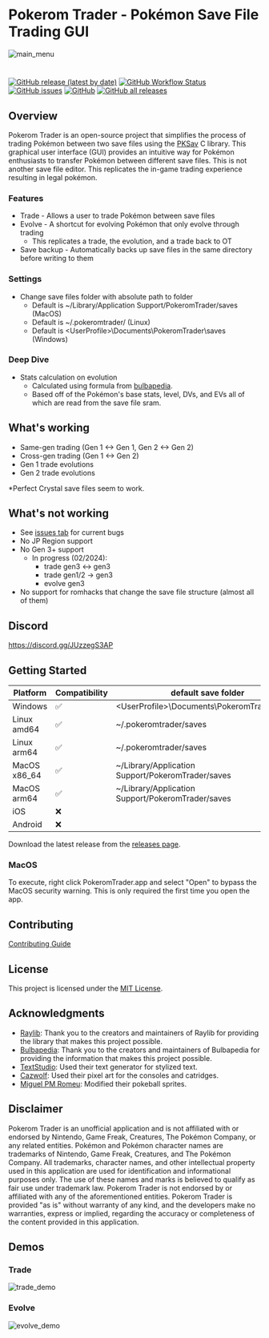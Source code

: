 # Pokerom Trader - Pokémon Save File Trading GUI

![main_menu](https://github.com/savaughn/pokerom-trader/assets/25937456/78ef12ba-b04c-471d-a1b2-36bc55ab731e)

#
[![GitHub release (latest by date)](https://img.shields.io/github/v/release/savaughn/pokerom-trader)](https://github.com/savaughn/pokerom-trader/releases) [![GitHub Workflow Status](https://img.shields.io/github/actions/workflow/status/savaughn/pokerom-trader/build-macos.yml?branch=main)](https://github.com/savaughn/pokerom-trader/actions) [![GitHub issues](https://img.shields.io/github/issues/savaughn/pokerom-trader)](https://github.com/savaughn/pokerom-trader/issues) [![GitHub](https://img.shields.io/github/license/savaughn/pokerom-trader)](https://github.com/savaughn/pokerom-trader/blob/main/LICENSE) [![GitHub all releases](https://img.shields.io/github/downloads/savaughn/pokerom-trader/total)](https://github.com/savaughn/pokerom-trader/releases)

## Overview

Pokerom Trader is an open-source project that simplifies the process of trading Pokémon between two save files using the [PKSav](https://github.com/savaughn/pksav) C library. This graphical user interface (GUI) provides an intuitive way for Pokémon enthusiasts to transfer Pokémon between different save files. This is not another save file editor. This replicates the in-game trading experience resulting in legal pokémon.

### Features
- Trade - Allows a user to trade Pokémon between save files
- Evolve - A shortcut for evolving Pokémon that only evolve through trading
  - This replicates a trade, the evolution, and a trade back to OT
- Save backup - Automatically backs up save files in the same directory before writing to them

### Settings 

- Change save files folder with absolute path to folder
  - Default is ~/Library/Application Support/PokeromTrader/saves (MacOS)
  - Default is ~/.pokeromtrader/ (Linux)
  - Default is \<UserProfile\>\\Documents\\PokeromTrader\\saves (Windows)

### Deep Dive
- Stats calculation on evolution
  - Calculated using formula from [bulbapedia](https://bulbapedia.bulbagarden.net/wiki/Stats).
  - Based off of the Pokémon's base stats, level, DVs, and EVs all of which are read from the save file sram.

## What's working

- Same-gen trading  (Gen 1 <-> Gen 1, Gen 2 <-> Gen 2)
- Cross-gen trading (Gen 1 <-> Gen 2)
- Gen 1 trade evolutions
- Gen 2 trade evolutions

*Perfect Crystal save files seem to work.

## What's not working
- See [issues tab](https://github.com/savaughn/pokerom-trader/issues) for current bugs 
- No JP Region support
- No Gen 3+ support
  - In progress (02/2024): 
    - trade gen3 <-> gen3
    - trade gen1/2 -> gen3
    - evolve gen3
- No support for romhacks that change the save file structure (almost all of them)

## Discord
https://discord.gg/JUzzegS3AP

## Getting Started

| Platform          | Compatibility   | default save folder |
|-------------------|-----------------|---------|
| Windows           | ✅ | \<UserProfile\>\\Documents\\PokeromTrader\\saves
| Linux amd64       | ✅ |~/.pokeromtrader/saves
| Linux arm64       | ✅ |~/.pokeromtrader/saves
| MacOS x86_64      | ✅  |~/Library/Application Support/PokeromTrader/saves 
| MacOS arm64       | ✅  |~/Library/Application Support/PokeromTrader/saves 
| iOS               | ❌  |
| Android           | ❌  |


Download the latest release from the [releases page](https://github.com/savaughn/pokerom-trader/releases).

### MacOS
To execute, right click PokeromTrader.app and select "Open" to bypass the MacOS security warning. This is only required the first time you open the app.

## Contributing
 
 [Contributing Guide](CONTRIBUTING.md)

## License

This project is licensed under the [MIT License](LICENSE).

## Acknowledgments

- [Raylib](www.github.com/raysan5/raylib): Thank you to the creators and maintainers of Raylib for providing the library that makes this project possible.
- [Bulbapedia](https://bulbapedia.bulbagarden.net/wiki/Main_Page): Thank you to the creators and maintainers of Bulbapedia for providing the information that makes this project possible.
- [TextStudio](https://www.textstudio.com/logo/pokemon-3d-text-318): Used their text generator for stylized text.
- [Cazwolf](https://cazwolf.itch.io/caz-pixel-consoles): Used their pixel art for the consoles and catridges.
- [Miguel PM Romeu](https://miguel-pm-romeu.itch.io/pack-of-pokeballs): Modified their pokeball sprites.

## Disclaimer
Pokerom Trader is an unofficial application and is not affiliated with or endorsed by Nintendo, Game Freak, Creatures, The Pokémon Company, or any related entities. Pokémon and Pokémon character names are trademarks of Nintendo, Game Freak, Creatures, and The Pokémon Company. All trademarks, character names, and other intellectual property used in this application are used for identification and informational purposes only. The use of these names and marks is believed to qualify as fair use under trademark law. Pokerom Trader is not endorsed by or affiliated with any of the aforementioned entities. Pokerom Trader is provided "as is" without warranty of any kind, and the developers make no warranties, express or implied, regarding the accuracy or completeness of the content provided in this application.

## Demos
### Trade

![trade_demo](https://github.com/savaughn/pokerom-trader/assets/25937456/d33ebe5f-d3ab-4b58-b67e-9cc4a8c7633f)

### Evolve

![evolve_demo](https://github.com/savaughn/pokerom-trader/assets/25937456/4e97170c-d3ed-44ee-9fe5-19c5c25792ee)

